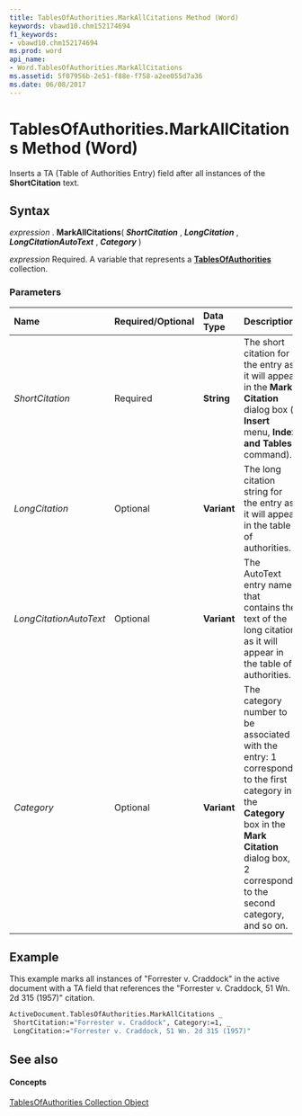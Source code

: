 ```yaml
---
title: TablesOfAuthorities.MarkAllCitations Method (Word)
keywords: vbawd10.chm152174694
f1_keywords:
- vbawd10.chm152174694
ms.prod: word
api_name:
- Word.TablesOfAuthorities.MarkAllCitations
ms.assetid: 5f07956b-2e51-f88e-f758-a2ee055d7a36
ms.date: 06/08/2017
---
```



# TablesOfAuthorities.MarkAllCitations Method (Word)

Inserts a TA (Table of Authorities Entry) field after all instances of the  **ShortCitation** text.


## Syntax

 _expression_ . **MarkAllCitations**( **_ShortCitation_** , **_LongCitation_** , **_LongCitationAutoText_** , **_Category_** )

 _expression_ Required. A variable that represents a **[TablesOfAuthorities](tablesofauthorities-object-word.md)** collection.


### Parameters



|**Name**|**Required/Optional**|**Data Type**|**Description**|
|:-----|:-----|:-----|:-----|
| _ShortCitation_|Required| **String**|The short citation for the entry as it will appear in the  **Mark Citation** dialog box ( **Insert** menu, **Index and Tables** command).|
| _LongCitation_|Optional| **Variant**|The long citation string for the entry as it will appear in the table of authorities.|
| _LongCitationAutoText_|Optional| **Variant**|The AutoText entry name that contains the text of the long citation as it will appear in the table of authorities.|
| _Category_|Optional| **Variant**|The category number to be associated with the entry: 1 corresponds to the first category in the  **Category** box in the **Mark Citation** dialog box, 2 corresponds to the second category, and so on.|

## Example

This example marks all instances of "Forrester v. Craddock" in the active document with a TA field that references the "Forrester v. Craddock, 51 Wn. 2d 315 (1957)" citation.


```vb
ActiveDocument.TablesOfAuthorities.MarkAllCitations _ 
 ShortCitation:="Forrester v. Craddock", Category:=1, _ 
 LongCitation:="Forrester v. Craddock, 51 Wn. 2d 315 (1957)"
```


## See also


#### Concepts


[TablesOfAuthorities Collection Object](tablesofauthorities-object-word.md)

